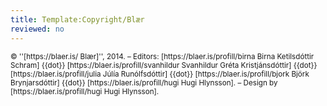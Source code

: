 ```yaml
---
title: Template:Copyright/Blær
reviewed: no
---
```


<small class="small-text-block">
&copy; ''[https://blaer.is/ Blær]'', 2014. –
Editors:
[https://blaer.is/profill/birna Birna Ketilsdóttir Schram] {{dot}}
[https://blaer.is/profill/svanhildur Svanhildur Gréta Kristjánsdóttir] {{dot}}
[https://blaer.is/profill/julia Júlía Runólfsdóttir] {{dot}}
[https://blaer.is/profill/bjork Björk Brynjarsdóttir] {{dot}}
[https://blaer.is/profill/hugi Hugi Hlynsson]. –
Design by [https://blaer.is/profill/hugi Hugi Hlynsson].
</small>


